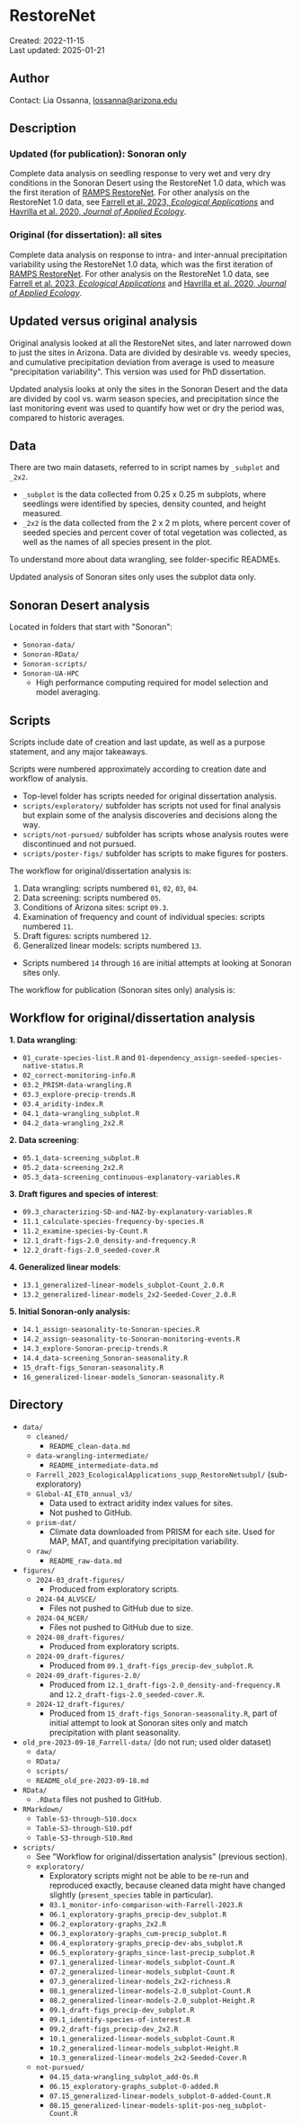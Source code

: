 # RestoreNet
Created: 2022-11-15  
Last updated: 2025-01-21
  
## Author
Contact: Lia Ossanna, lossanna@arizona.edu


## Description  
### Updated (for publication): Sonoran only
Complete data analysis on seedling response to very wet and very dry  conditions in the Sonoran Desert using the RestoreNet 1.0 data, which was the first iteration of [RAMPS RestoreNet](https://www.usgs.gov/centers/southwest-biological-science-center/science/restorenet-distributed-field-trial-network). For other analysis on the RestoreNet 1.0 data, see [Farrell et al. 2023, *Ecological Applications*](https://doi.org/10.1002/eap.2834) and [Havrilla et al. 2020, *Journal of Applied Ecology*]( https://doi.org/10.1111/1365-2664.13715).

### Original (for dissertation): all sites
Complete data analysis on response to intra- and inter-annual precipitation variability using the RestoreNet 1.0 data, which was the first iteration of [RAMPS RestoreNet](https://www.usgs.gov/centers/southwest-biological-science-center/science/restorenet-distributed-field-trial-network). For other analysis on the RestoreNet 1.0 data, see [Farrell et al. 2023, *Ecological Applications*](https://doi.org/10.1002/eap.2834) and [Havrilla et al. 2020, *Journal of Applied Ecology*]( https://doi.org/10.1111/1365-2664.13715).

## Updated versus original analysis  
Original analysis looked at all the RestoreNet sites, and later narrowed down to just the sites in Arizona. Data are divided by desirable vs. weedy species, and cumulative precipitation deviation from average is used to measure "precipitation variability". This version was used for PhD dissertation.

Updated analysis looks at only the sites in the Sonoran Desert and the data are divided by cool vs. warm season species, and precipitation since the last monitoring event was used to quantify how wet or dry the period was, compared to historic averages.


## Data
There are two main datasets, referred to in script names by `_subplot` and `_2x2`.
- `_subplot` is the data collected from 0.25 x 0.25 m subplots, where seedlings were identified by species, density counted, and height measured.
- `_2x2` is the data collected from the 2 x 2 m plots, where percent cover of seeded species and percent cover of total vegetation was collected, as well as the names of all species present in the plot.  

To understand more about data wrangling, see folder-specific READMEs.

Updated analysis of Sonoran sites only uses the subplot data only.


## Sonoran Desert analysis
Located in folders that start with "Sonoran":
- `Sonoran-data/`
- `Sonoran-RData/`
- `Sonoran-scripts/`
- `Sonoran-UA-HPC`
    - High performance computing required for model selection and model averaging.

## Scripts
Scripts include date of creation and last update, as well as a purpose statement, and any major takeaways.  

Scripts were numbered approximately according to creation date and workflow of analysis. 
- Top-level folder has scripts needed for original dissertation analysis.
- `scripts/exploratory/` subfolder has scripts not used for final analysis but explain some of the analysis discoveries and decisions along the way.
- `scripts/not-pursued/` subfolder has scripts whose analysis routes were discontinued and not pursued.
- `scripts/poster-figs/` subfolder has scripts to make figures for posters.

The workflow for original/dissertation analysis is:  
1. Data wrangling: scripts numbered `01`, `02`, `03`, `04`.  
2. Data screening: scripts numbered `05`.
3. Conditions of Arizona sites: script `09.3`.
4. Examination of frequency and count of individual species: scripts numbered `11`.
5. Draft figures: scripts numbered `12`.
6. Generalized linear models: scripts numbered `13`.
- Scripts numbered `14` through `16` are initial attempts at looking at Sonoran sites only.

The workflow for publication (Sonoran sites only) analysis is:



## Workflow for original/dissertation analysis
**1. Data wrangling**:
- `01_curate-species-list.R` and `01-dependency_assign-seeded-species-native-status.R`
- `02_correct-monitoring-info.R`
- `03.2_PRISM-data-wrangling.R`
- `03.3_explore-precip-trends.R`
- `03.4_aridity-index.R`
- `04.1_data-wrangling_subplot.R`
- `04.2_data-wrangling_2x2.R`

**2. Data screening**:
- `05.1_data-screening_subplot.R`
- `05.2_data-screening_2x2.R`
- `05.3_data-screening_continuous-explanatory-variables.R`

**3. Draft figures and species of interest**:
- `09.3_characterizing-SD-and-NAZ-by-explanatory-variables.R`
- `11.1_calculate-species-frequency-by-species.R`
- `11.2_examine-species-by-Count.R`
- `12.1_draft-figs-2.0_density-and-frequency.R`
- `12.2_draft-figs-2.0_seeded-cover.R`

**4. Generalized linear models**:
- `13.1_generalized-linear-models_subplot-Count_2.0.R`
- `13.2_generalized-linear-models_2x2-Seeded-Cover_2.0.R`

**5. Initial Sonoran-only analysis:**
- `14.1_assign-seasonality-to-Sonoran-species.R`
- `14.2_assign-seasonality-to-Sonoran-monitoring-events.R`
- `14.3_explore-Sonoran-precip-trends.R`
- `14.4_data-screening_Sonoran-seasonality.R`
- `15_draft-figs_Sonoran-seasonality.R`
- `16_generalized-linear-models_Sonoran-seasonality.R`

## Directory
- `data/`
    - `cleaned/`
        - `README_clean-data.md`
    - `data-wrangling-intermediate/`
        - `README_intermediate-data.md`
    - `Farrell_2023_EcologicalApplications_supp_RestoreNetsubpl/` (sub-exploratory)
    - `Global-AI_ET0_annual_v3/`
        - Data used to extract aridity index values for sites. 
        - Not pushed to GitHub.
    - `prism-dat/`
        - Climate data downloaded from PRISM for each site. Used for MAP, MAT, and quantifying precipitation variability.
    - `raw/`
        - `README_raw-data.md`
- `figures/`
    - `2024-03_draft-figures/`
        - Produced from exploratory scripts.
    - `2024-04_ALVSCE/`
        - Files not pushed to GitHub due to size.
    - `2024-04_NCER/`
        - Files not pushed to GitHub due to size.
    - `2024-08_draft-figures/`
        - Produced from exploratory scripts.
    - `2024-09_draft-figures/`
        - Produced from `09.1_draft-figs_precip-dev_subplot.R`.
    - `2024-09_draft-figures-2.0/`
        - Produced from `12.1_draft-figs-2.0_density-and-frequency.R` and `12.2_draft-figs-2.0_seeded-cover.R`.
    - `2024-12_draft-figures/`
        - Produced from `15_draft-figs_Sonoran-seasonality.R`, part of initial attempt to look at Sonoran sites only and match precipitation with plant seasonality.
- `old_pre-2023-09-18_Farrell-data/` (do not run; used older dataset)
    - `data/`
    - `RData/`
    - `scripts/`
    - `README_old_pre-2023-09-18.md`
- `RData/`
    - `.RData` files not pushed to GitHub.
- `RMarkdown/`
    - `Table-S3-through-S10.docx`
    - `Table-S3-through-S10.pdf`
    - `Table-S3-through-S10.Rmd`
- `scripts/`
    - See "Workflow for original/dissertation analysis" (previous section).
    - `exploratory/`
        - Exploratory scripts might not be able to be re-run and reproduced exactly, because cleaned data might have changed slightly (`present_species` table in particular).
        - `03.1_monitor-info-comparison-with-Farrell-2023.R`
        - `06.1_exploratory-graphs_precip-dev_subplot.R` 
        - `06.2_exploratory-graphs_2x2.R` 
        - `06.3_exploratory-graphs_cum-precip_subplot.R` 
        - `06.4_exploratory-graphs_precip-dev-abs_subplot.R`
        - `06.5_exploratory-graphs_since-last-precip_subplot.R` 
        - `07.1_generalized-linear-models_subplot-Count.R` 
        - `07.2_generalized-linear-models_subplot-Count.R` 
        - `07.3_generalized-linear-models_2x2-richness.R` 
        - `08.1_generalized-linear-models-2.0_subplot-Count.R` 
        - `08.2_generalized-linear-models-2.0_subplot-Height.R`
        - `09.1_draft-figs_precip-dev_subplot.R`
        - `09.1_identify-species-of-interest.R`
        - `09.2_draft-figs_precip-dev_2x2.R`
        - `10.1_generalized-linear-models_subplot-Count.R`
        - `10.2_generalized-linear-models_subplot-Height.R`
        - `10.3_generalized-linear-models_2x2-Seeded-Cover.R`
    - `not-pursued/`
        - `04.15_data-wrangling_subplot_add-0s.R`
        - `06.15_exploratory-graphs_subplot-0-added.R`
        - `07.15_generalized-linear-models_subplot-0-added-Count.R` 
        - `08.15_generalized-linear-models-split-pos-neg_subplot-Count.R`
